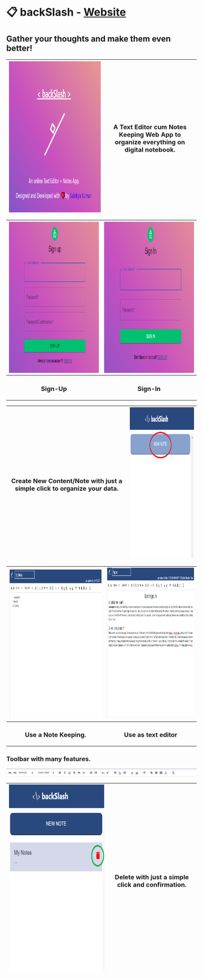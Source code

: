 # 📋 backSlash - [Website](https://backslash.netlify.app)
## Gather your thoughts and make them even better!

|<img src="https://github.com/ksalokya/backSlash/blob/main/misc/01-intro.png" width="1000" height="400" />| <h3>A Text Editor cum Notes Keeping Web App to organize everything on digital notebook.</h3> |
|---|---|

|<img src="https://github.com/ksalokya/backSlash/blob/main/misc/02-signup.png" width="700" height="400" /> |<img src="https://github.com/ksalokya/backSlash/blob/main/misc/03-signin.png" width="700" height="400" /> |
|---|---|
|<h3 align="center">Sign-Up</h3>|<h3 align="center">Sign-In</h3>|

|<h3>Create New Content/Note with just a simple click to organize your data.</h3> |<img src="https://github.com/ksalokya/backSlash/blob/main/misc/04-new%20note.png" width="400" height="400" />|
|---|---|

|<img src="https://github.com/ksalokya/backSlash/blob/main/misc/05-use%20as%20note.png" width="700" height="400" /> |<img src="https://github.com/ksalokya/backSlash/blob/main/misc/06-use%20as%20editor.png" width="700" height="400" /> |
|---|---|
|<h3 align="center">Use a Note Keeping.</h3>|<h3 align="center">Use as text editor</h3>|

### Toolbar with many features.
<img src="https://github.com/ksalokya/backSlash/blob/main/misc/08%20-%20toolbar.png">

|<img src="https://github.com/ksalokya/backSlash/blob/main/misc/09-delete%20note.png" width="600" height="500" />| <h3>Delete with just a simple click and confirmation.</h3> |
|---|---|





